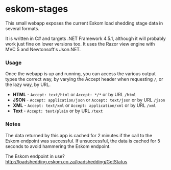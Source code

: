 # eskom-stages
This small webapp exposes the current Eskom load shedding stage data in several formats.

It is written in C# and targets .NET Framework 4.5.1, although it will probably work just fine on lower versions too. It uses the Razor view engine with MVC 5 and Newtonsoft's Json.NET.

### Usage
Once the webapp is up and running, you can access the various output types the correct way, by varying the Accept header when requesting `/`, or the lazy way, by URL.

  - **HTML** - `Accept: text/html` or `Accept: */*` or by URL `/html`
  - **JSON** - `Accept: application/json` or `Accept: text/json` or by URL `/json`
  - **XML** - `Accept: text/xml` or `Accept: application/xml` or by URL `/xml`
  - **Text** - `Accept: text/plain` or by URL `/text`


### Notes
The data returned by this app is cached for 2 minutes if the call to the Eskom endpoint was successful. If unsuccessful, the data is cached for 5 seconds to avoid hammering the Eskom endpoint.

The Eskom endpoint in use? http://loadshedding.eskom.co.za/loadshedding/GetStatus